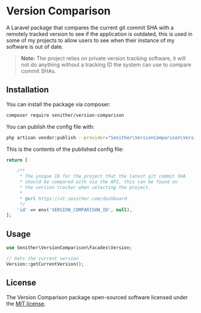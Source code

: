 # Version Comparison

A Laravel package that compares the current git commit SHA with a remotely tracked version to see if the application is outdated, this is used in some of my projects to allow users to see when their instance of my software is out of date.

> **Note:** The project relies on private version tracking software, it will not do anything without a tracking ID the system can use to compare commit SHAs.

## Installation

You can install the package via composer:

```bash
composer require senither/version-comparison
```

You can publish the config file with:

```bash
php artisan vendor:publish --provider="Senither\VersionComparison\VersionComparisonServiceProvider" --tag="config"
```

This is the contents of the published config file:

```php
return [

    /**
     * The unique ID for the project that the latest git commit SHA
     * should be compared with via the API, this can be found on
     * the version tracker when selecting the project.
     *
     * @url https://vt.senither.com/dashboard
     */
    'id' => env('VERSION_COMPARISON_ID', null),
];

```

## Usage

```php
use Senither\VersionComparison\Facades\Version;

// Gets the current version
Version::getCurrentVersion();
```

## License

The Version Comparison package open-sourced software licensed under the [MIT license](LICENSE.md).
